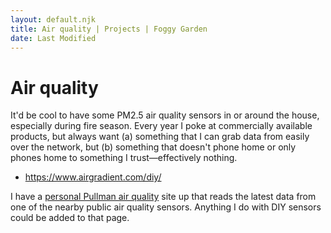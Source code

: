 ```yaml
---
layout: default.njk
title: Air quality | Projects | Foggy Garden
date: Last Modified
---
```


# Air quality

It'd be cool to have some PM2.5 air quality sensors in or around the house, especially during fire season. Every year I poke at commercially available products, but always want (a) something that I can grab data from easily over the network, but (b) something that doesn't phone home or only phones home to something I trust—effectively nothing.

* https://www.airgradient.com/diy/

I have a [personal Pullman air quality](https://air.jeremyfelt.com) site up that reads the latest data from one of the nearby public air quality sensors. Anything I do with DIY sensors could be added to that page.

